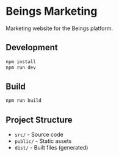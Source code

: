 # Beings Marketing

Marketing website for the Beings platform.

## Development

```bash
npm install
npm run dev
```

## Build

```bash
npm run build
```

## Project Structure

- `src/` - Source code
- `public/` - Static assets
- `dist/` - Built files (generated)
